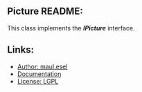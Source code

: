 ## Picture README:
This class implements the ***IPicture*** interface.

## Links:
* [Author: maul.esel](https://github.com/maul-esel)
* [Documentation](http://maul-esel.github.com/COM-Classes/master/Picture)
* [License: LGPL](http://www.gnu.org/licenses/lgpl-2.1.txt)